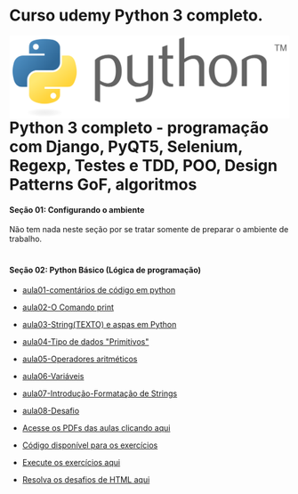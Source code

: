 # Curso udemy Python 3 completo.

<img src="imagens/python3-logo.png" align="right" width="1000">

# Python 3 completo - programação com Django, PyQT5, Selenium, Regexp, Testes e TDD, POO, Design Patterns GoF, algoritmos 


#### Seção 01: Configurando o ambiente 
Não tem nada neste seção por se tratar somente de preparar o ambiente de trabalho.
# 
#### Seção 02: Python Básico (Lógica de programação)
* [aula01-comentários de código em python](https://github.com/LucianMontibeller/curso_udemy_Python-3-completo/tree/main/Conteudo_do_curso/secao02-python-basico/aula01)
* [aula02-O Comando print](https://github.com/LucianMontibeller/curso_udemy_Python-3-completo/tree/main/Conteudo_do_curso/secao02-python-basico/aula02)
* [aula03-String(TEXTO) e aspas em Python](https://github.com/LucianMontibeller/curso_udemy_Python-3-completo/tree/main/Conteudo_do_curso/secao02-python-basico/aula03)
* [aula04-Tipo de dados "Primitivos"](https://github.com/LucianMontibeller/curso_udemy_Python-3-completo/tree/main/Conteudo_do_curso/secao02-python-basico/aula04-tipos-de-dados-primitivos)
* [aula05-Operadores aritméticos](https://github.com/LucianMontibeller/curso_udemy_Python-3-completo/tree/main/Conteudo_do_curso/secao02-python-basico/aula05-operadores-aritmeticos)
* [aula06-Variáveis](https://github.com/LucianMontibeller/curso_udemy_Python-3-completo/tree/main/Conteudo_do_curso/secao02-python-basico/aula06-variaveis)
* [aula07-Introdução-Formatação de Strings](https://github.com/LucianMontibeller/curso_udemy_Python-3-completo/tree/main/Conteudo_do_curso/secao02-python-basico/aula07-introducao-formatacao-string)
* [aula08-Desafio](https://github.com/LucianMontibeller/curso_udemy_Python-3-completo/tree/main/Conteudo_do_curso/secao02-python-basico/aula08-desafio)

* [Acesse os PDFs das aulas clicando aqui](https://github.com/gustavoguanabara/html-css/tree/master/aulas-pdf)
* [Código disponível para os exercícios](https://github.com/gustavoguanabara/html-css/tree/master/exercicios)
* [Execute os exercícios aqui](https://gustavoguanabara.github.io/html-css/exercicios/)
* [Resolva os desafios de HTML aqui](https://github.com/gustavoguanabara/html-css/tree/master/desafios)




